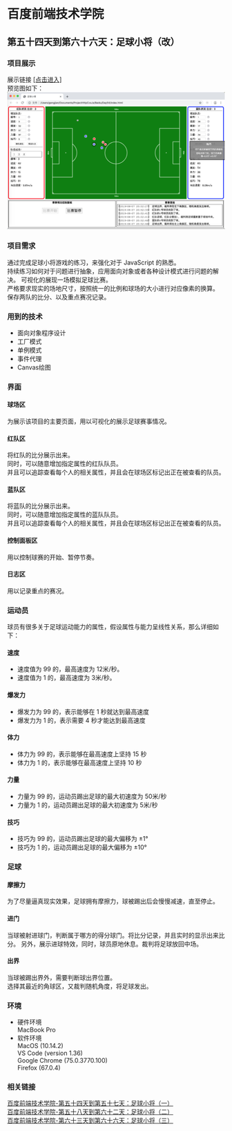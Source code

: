 # 百度前端技术学院  
## 第五十四天到第六十六天：足球小将（改）

### 项目展示
展示链接 [[点击进入]](https://gengjian1203.github.io/BaiDuIFE_Day54/)  
预览图如下：
![Result](readme/result1.png "作品展示Day54")

### 项目需求  
通过完成足球小将游戏的练习，来强化对于 JavaScript 的熟悉。  
持续练习如何对于问题进行抽象，应用面向对象或者各种设计模式进行问题的解决。 
可视化的展现一场模拟足球比赛。  
严格要求现实的场地尺寸，按照统一的比例和球场的大小进行对应像素的换算。  
保存两队的比分、以及重点赛况记录。  

### 用到的技术
* 面向对象程序设计
* 工厂模式
* 单例模式
* 事件代理
* Canvas绘图

### 界面
#### 球场区
为展示该项目的主要页面，用以可视化的展示足球赛事情况。  
#### 红队区
将红队的比分展示出来。  
同时，可以随意增加指定属性的红队队员。  
并且可以追踪查看每个人的相关属性，并且会在球场区标记出正在被查看的队员。
#### 蓝队区
将蓝队的比分展示出来。  
同时，可以随意增加指定属性的蓝队队员。  
并且可以追踪查看每个人的相关属性，并且会在球场区标记出正在被查看的队员。
#### 控制面板区
用以控制球赛的开始、暂停节奏。
#### 日志区
用以记录重点的赛况。

### 运动员
球员有很多关于足球运动能力的属性，假设属性与能力呈线性关系，那么详细如下：
#### 速度  
* 速度值为 99 的，最高速度为 12米/秒。
* 速度值为 1 的，最高速度为 3米/秒。
#### 爆发力  
* 爆发力为 99 的，表示能够在 1 秒就达到最高速度
* 爆发力为 1 的，表示需要 4 秒才能达到最高速度
#### 体力
* 体力为 99 的，表示能够在最高速度上坚持 15 秒
* 体力为 1 的，表示能够在最高速度上坚持 10 秒
#### 力量
* 力量为 99 的，运动员踢出足球的最大初速度为 50米/秒
* 力量为 1 的，运动员踢出足球的最大初速度为 5米/秒
#### 技巧
* 技巧为 99 的，运动员踢出足球的最大偏移为 ±1°  
* 技巧为 1 的，运动员踢出足球的最大偏移为 ±10°

### 足球
#### 摩擦力
为了尽量逼真现实效果，足球拥有摩擦力，球被踢出后会慢慢减速，直至停止。  
#### 进门
当球被射进球门，判断属于哪方的得分球门。将比分记录，并且实时的显示出来比分。
另外，展示进球特效，同时，球员原地休息。裁判将足球放回中场。
#### 出界
当球被踢出界外，需要判断球出界位置。  
选择其最近的角球区，又裁判随机角度，将足球发出。

### 环境
* 硬件环境  
MacBook Pro  
* 软件环境  
MacOS (10.14.2)  
VS Code (version 1.36)  
Google Chrome (75.0.3770.100)  
Firefox (67.0.4)  

### 相关链接
[百度前端技术学院-第五十四天到第五十七天：足球小将（一）](http://ife.baidu.com/course/detail/id/62)  
[百度前端技术学院-第五十八天到第六十二天：足球小将（二）](http://ife.baidu.com/course/detail/id/63)  
[百度前端技术学院-第六十三天到第六十六天：足球小将（三）](http://ife.baidu.com/course/detail/id/64)  
